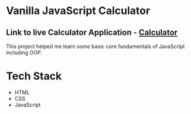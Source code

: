# Vanilla JavaScript Calculator 
## Link to live Calculator Application -  [Calculator](https://jakobcoding.github.io/JavaScript-Calculator/)

This project helped me learn some basic core fundamentals of JavaScript including OOP.

# Tech Stack
- HTML
- CSS
- JavaScript
